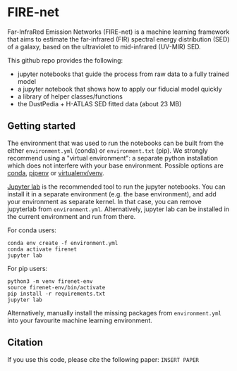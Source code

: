 # FIRE-net
Far-InfraRed Emission Networks (FIRE-net) is a machine learning framework that
aims to estimate the far-infrared (FIR) spectral energy distribution (SED) of a
galaxy, based on the ultraviolet to mid-infrared (UV-MIR) SED.

This github repo provides the following:  
* jupyter notebooks that guide the process from raw data to a fully trained model
* a jupyter notebook that shows how to apply our fiducial model quickly
* a library of helper classes/functions
* the DustPedia + H-ATLAS SED fitted data (about 23 MB)

## Getting started

The environment that was used to run the notebooks can be built from the either
`environment.yml` (conda) or `environment.txt` (pip). We strongly recommend using
a "virtual environment": a separate python installation which does not interfere
with your base environment. Possible options are [conda](https://docs.conda.io/en/latest/),
[pipenv](https://pipenv-fork.readthedocs.io/en/latest/) or [virtualenv/venv](https://docs.python.org/3/library/venv.html).

[Jupyter lab](https://jupyterlab.readthedocs.io/en/stable/) is the recommended tool
to run the jupyter notebooks. You can install it in a separate environment 
(e.g. the base environment), and add your environment as separate kernel. In that case,
you can remove jupyterlab from `environment.yml`. Alternatively,
jupyter lab can be installed in the current environment and run from there.

For conda users:
```
conda env create -f environment.yml
conda activate firenet
jupyter lab
```

For pip users:
```
python3 -m venv firenet-env
source firenet-env/bin/activate
pip install -r requirements.txt
jupyter lab
```

Alternatively, manually install the missing packages from `environment.yml` into
your favourite machine learning environment.

## Citation

If you use this code, please cite the following paper:
`INSERT PAPER`